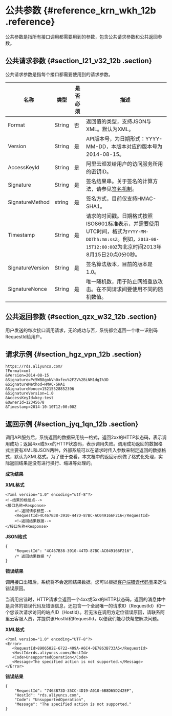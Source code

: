 # 公共参数 {#reference_krn_wkh_12b .reference}

公共参数是指所有接口调用都需要用到的参数，包含公共请求参数和公共返回参数。

## 公共请求参数 {#section_l21_v32_12b .section}

公共请求参数是指每个接口都需要使用到的请求参数。

|名称|类型|是否必须|描述|
|--|--|----|--|
|Format|String|否|返回值的类型，支持JSON与XML。默认为XML。|
|Version|String|是|API版本号，为日期形式：YYYY-MM-DD，本版本对应的版本号为2014-08-15。|
|AccessKeyId|String|是|阿里云颁发给用户的访问服务所用的密钥ID。|
|Signature|String|是|签名结果串。关于签名的计算方法，请参见[签名机制](cn.zh-CN/API参考/使用API/签名机制.md#)。|
|SignatureMethod|string|是|签名方式，目前仅支持HMAC-SHA1。|
|Timestamp|String|是|请求的时间戳。日期格式按照ISO8601标准表示，并需要使用UTC时间，格式为`YYYY-MM-DDThh:mm:ssZ`。例如，`2013-08-15T12:00:00Z`为北京时间2013年8月15日20点0分0秒。|
|SignatureVersion|String|是|签名算法版本，目前的版本是1.0。|
|SignatureNonce|String|是|唯一随机数，用于防止网络重放攻击。在不同请求间要使用不同的随机数值。|

## 公共返回参数 {#section_qzx_w32_12b .section}

用户发送的每次接口调用请求，无论成功与否，系统都会返回一个唯一识别码RequestId给用户。

## 请求示例 {#section_hgz_vpn_12b .section}

```
https://rds.aliyuncs.com/
?Format=xml
&Version=2014-08-15
&Signature=Pc5WB8gokVn0xfeu%2FZV%2BiNM1dgI%3D 
&SignatureMethod=HMAC-SHA1
&SignatureNonce=15215528852396
&SignatureVersion=1.0
&AccessKeyId=key-test
&OwnerId=12345678
&Timestamp=2014-10-10T12:00:00Z
```

## 返回示例 {#section_jyq_1qn_12b .section}

调用API服务后，系统返回的数据采用统一格式，返回2xx的HTTP状态码，表示调用成功；返回4xx或5xx的HTTP状态码，表示调用失败。调用成功返回的数据格式主要有XML和JSON两种，外部系统可以在请求时传入参数来制定返回的数据格式，默认为XML格式。为了便于查看，本文档中的返回示例做了格式化处理，实际返回结果是没有进行换行、缩进等处理的。

**成功结果**

**XML格式**

```
<?xml version="1.0" encoding="utf-8"?> 
<!—结果的根结点-->
<接口名称+Response>
    <!—返回请求标签-->
    <RequestId>4C467B38-3910-447D-87BC-AC049166F216</RequestId>
    <!—返回结果数据-->
</接口名称+Response>
```

**JSON格式**

```
{
    "RequestId": "4C467B38-3910-447D-87BC-AC049166F216",
    /* 返回结果数据 */
}
```

**错误结果**

调用接口出错后，系统将不会返回结果数据。您可以根据[客户端错误代码表](cn.zh-CN/API参考/API参考/附表/客户端错误代码表.md#)来定位错误原因。

当调用出错时，HTTP请求会返回一个4xx或5xx的HTTP状态码。返回的消息体中是具体的错误代码及错误信息，还包含一个全局唯一的请求ID（RequestId）和一个您该次请求访问的站点ID（HostId）。若无法在调用方定位错误原因，请联系阿里云客服人员，并提供该HostId和RequestId，以便我们能尽快帮您解决问题。

**XML格式**

```
<?xml version="1.0" encoding="UTF-8"?>
<Error>
   <RequestId>8906582E-6722-409A-A6C4-0E7863B733A5</RequestId>
   <HostId>rds.aliyuncs.com</HostId>
   <Code>UnsupportedOperation</Code>
   <Message>The specified action is not supported.</Message>
</Error>
```

**错误结果**

```
{
    "RequestId": "7463B73D-35CC-4D19-A010-6B8D65D242EF",
    "HostId": "rds.aliyuncs.com",
    "Code": "UnsupportedOperation",
    "Message": "The specified action is not supported."
}
```

